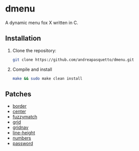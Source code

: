 # dmenu

A dynamic menu fox X written in C.

## Installation

1. Clone the repository:

    ```sh
    git clone https://github.com/andreapasquetto/dmenu.git
    ```

2. Compile and install

    ```sh
    make && sudo make clean install
    ```

## Patches

- [border](https://tools.suckless.org/dmenu/patches/border)
- [center](https://tools.suckless.org/dmenu/patches/center)
- [fuzzymatch](https://tools.suckless.org/dmenu/patches/fuzzymatch)
- [grid](https://tools.suckless.org/dmenu/patches/grid)
- [gridnav](https://tools.suckless.org/dmenu/patches/gridnav)
- [line-height](https://tools.suckless.org/dmenu/patches/line-height)
- [numbers](https://tools.suckless.org/dmenu/patches/numbers)
- [password](https://tools.suckless.org/dmenu/patches/password)
